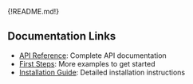 {!README.md!}

<!-- This index.md just includes the project's README.md file to avoid duplication -->

<div class="next-steps">
  <h2>Documentation Links</h2>
  <ul>
    <li><a href="api/client/">API Reference</a>: Complete API documentation</li>
    <li><a href="tutorial/first-steps/">First Steps</a>: More examples to get started</li>
    <li><a href="installation/">Installation Guide</a>: Detailed installation instructions</li>
  </ul>
</div> 